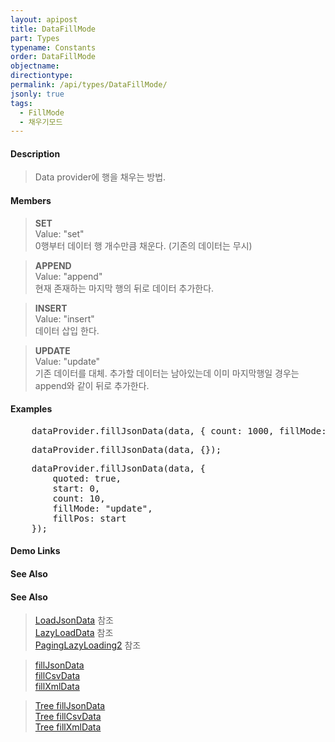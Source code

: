 ```yaml
---
layout: apipost
title: DataFillMode
part: Types
typename: Constants
order: DataFillMode
objectname: 
directiontype: 
permalink: /api/types/DataFillMode/
jsonly: true
tags: 
  - FillMode
  - 채우기모드
---
```


#### Description

> Data provider에 행을 채우는 방법.

#### Members

> **SET**  
> Value: "set"  
> 0행부터 데이터 행 개수만큼 채운다. (기존의 데이터는 무시)   

> **APPEND**  
> Value: "append"  
> 현재 존재하는 마지막 행의 뒤로 데이터 추가한다.    

> **INSERT**  
> Value: "insert"  
> 데이터 삽입 한다.     

> **UPDATE**  
> Value: "update"  
> 기존 데이터를 대체. 추가할 데이터는 남아있는데 이미 마지막행일 경우는 append와 같이 뒤로 추가한다.  

#### Examples   

<pre class="prettyprint">
    dataProvider.fillJsonData(data, { count: 1000, fillMode: "set" });
</pre>

<pre class="prettyprint">
    dataProvider.fillJsonData(data, {});
</pre>

<pre class="prettyprint">
    dataProvider.fillJsonData(data, {
        quoted: true,
        start: 0,
        count: 10,
        fillMode: "update",
        fillPos: start
    });
</pre>


#### Demo Links
#### See Also

#### See Also
> [LoadJsonData](http://demo.realgrid.com/Demo/LoadJsonData) 참조  
> [LazyLoadData](http://demo.realgrid.com/Demo/LazyLoadData) 참조  
> [PagingLazyLoading2](http://demo.realgrid.com/Demo/PagingLazyLoading2) 참조  

> [fillJsonData](/api/LocalDataProvider/fillJsonData/)   
> [fillCsvData](/api/LocalDataProvider/fillCsvData/)   
> [fillXmlData](/api/LocalDataProvider/fillXmlData/)   

> [Tree fillJsonData](/api/TreeDataProvider/fillJsonData/)   
> [Tree fillCsvData](/api/TreeDataProvider/fillCsvData/)   
> [Tree fillXmlData](/api/TreeDataProvider/fillXmlData/)   

